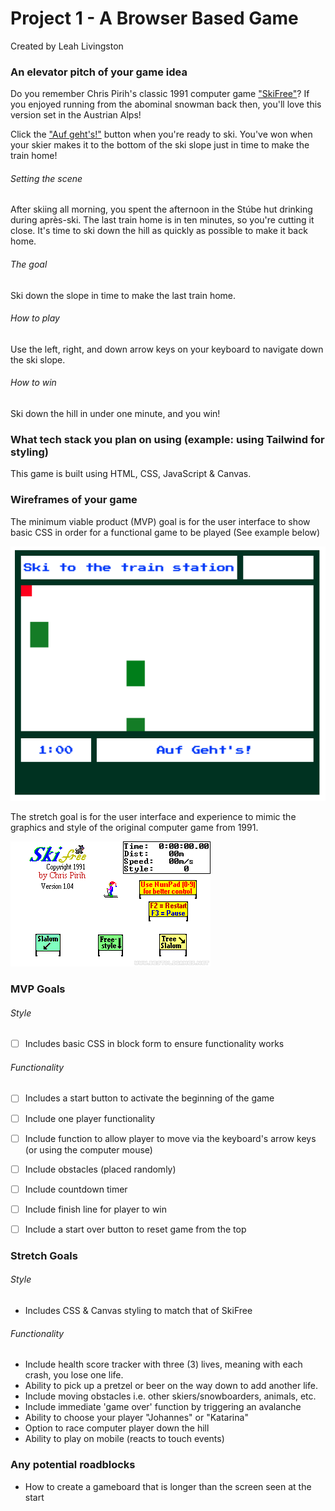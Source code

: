 # **Project 1 - A Browser Based Game**
Created by Leah Livingston




### **An elevator pitch of your game idea**

Do you remember Chris Pirih's classic 1991 computer game ["SkiFree"](https://classicreload.com/win3x-skifree.html#)? If you enjoyed running from the abominal snowman back then, you'll love this version set in the Austrian Alps!

Click the ["Auf geht's!"](https://www.gymglish.com/en/wunderbla/german-vocabulary/auf-gehts) button when you're ready to ski.
You've won when your skier makes it to the bottom of the ski slope just in time to make the train home!


###### Setting the scene
After skiing all morning, you spent the afternoon in the Stúbe hut drinking during après-ski. The last train home is in ten minutes, so you're cutting it close. It's time to ski down the hill as quickly as possible to make it back home.


###### The goal
Ski down the slope in time to make the last train home. 


###### How to play
Use the left, right, and down arrow keys on your keyboard to navigate down the ski slope.


###### How to win
Ski down the hill in under one minute, and you win!




### **What tech stack you plan on using (example: using Tailwind for styling)**

This game is built using HTML, CSS, JavaScript & Canvas.




### **Wireframes of your game**
The minimum viable product (MVP) goal is for the user interface to show basic CSS in order for a functional game to be played (See example below)

![Screenshot of Basic CSS](mvp_css.png)

The stretch goal is for the user interface and experience to mimic the graphics and style of the original computer game from 1991.

![Screenshot of SkiFree](skiFree.png)




### **MVP Goals**


###### Style
- [ ] Includes basic CSS in block form to ensure functionality works


###### Functionality
- [ ] Includes a start button to activate the beginning of the game
- [ ] Include one player functionality
- [ ] Include function to allow player to move via the keyboard's arrow keys (or using the computer mouse)
- [ ] Include obstacles (placed randomly) 
- [ ] Include countdown timer
- [ ] Include finish line for player to win
- [ ] Include a start over button to reset game from the top




### **Stretch Goals**


###### Style
- Includes CSS & Canvas styling to match that of SkiFree


###### Functionality
- Include health score tracker with three (3) lives, meaning with each crash, you lose one life.
- Ability to pick up a pretzel or beer on the way down to  add another life.
- Include moving obstacles i.e. other skiers/snowboarders, animals, etc.
- Include immediate 'game over' function by triggering an avalanche
- Ability to choose your player "Johannes" or "Katarina"
- Option to race computer player down the hill
- Ability to play on mobile (reacts to touch events)




### **Any potential roadblocks**
- How to create a gameboard that is longer than the screen seen at the start

